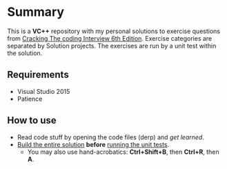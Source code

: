 Summary
===================
This is a **VC++** repository with my personal solutions to exercise questions from [Cracking The coding Interview 6th Edition](http://a.co/5vG9JHu). Exercise categories are separated by Solution projects. The exercises are run by a unit test within the solution.

Requirements
-------------
 - Visual Studio 2015
 - Patience 
 
How to use
-------------
 - Read code stuff by opening the code files (derp) and _get learned_.
 - [Build the entire solution](https://msdn.microsoft.com/en-us/library/5tdasz7h.aspx) **before** [running the unit tests](https://msdn.microsoft.com/en-us/library/hh270865.aspx#Anchor_2).
	 - You may also use hand-acrobatics: **Ctrl+Shift+B**, then **Ctrl+R**, then **A**.